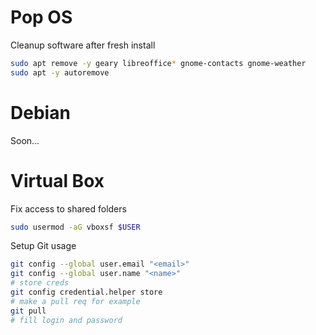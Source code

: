 # Pop OS
Cleanup software after fresh install
```bash
sudo apt remove -y geary libreoffice* gnome-contacts gnome-weather
sudo apt -y autoremove
```

# Debian
Soon...

# Virtual Box
Fix access to shared folders
```bash
sudo usermod -aG vboxsf $USER
```

Setup Git usage
```bash
git config --global user.email "<email>"
git config --global user.name "<name>"
# store creds
git config credential.helper store
# make a pull req for example
git pull
# fill login and password
```